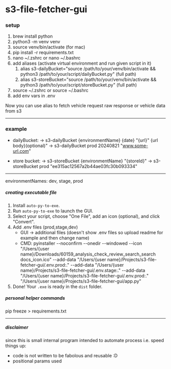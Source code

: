 # s3-file-fetcher-gui

### setup

1. brew install python
2. python3 -m venv venv
3. source venv/bin/activate (for mac)
4. pip install -r requirements.txt
5. nano ~/.zshrc or nano ~/.bashrc
6. add aliases (activate virtual environment and run given script in it)
   1. alias s3-dailyBucket="source /path/to/your/venv/bin/activate && python3 /path/to/your/script/dailyBucket.py" (full path)
   2. alias s3-storeBucket="source /path/to/your/venv/bin/activate && python3 /path/to/your/script/storeBucket.py" (full path)
7. source ~/.zshrc or source ~/.bashrc
8. add env vars in .env

Now you can use alias to fetch vehicle request raw response or vehicle data from s3

---

### example

- dailyBucket:
  -> s3-dailyBucket {environmentName} {date} "{url}" {url body}(optional)"
  -> s3-dailyBucket prod 20240821 "www.some-url.com"

- store bucket:
  -> s3-storeBucket {environmentName} "{storeId}"
  -> s3-storeBucket prod "ee315ac12567a2b44ae03fc30b093334"

---

environmentNames: dev, stage, prod

##### creating executable file

1. Install `auto-py-to-exe`.
2. Run `auto-py-to-exe` to launch the GUI.
3. Select your script, choose "One File", add an icon (optional), and click "Convert".
4. Add .env files (prod,stage,dev)
   - GUI -> additional files (doesn't show .env files so upload readme for example and then change name)
   - CMD: pyinstaller --noconfirm --onedir --windowed --icon "/Users/{user name}/Downloads/60159_analysis_check_review_search_search docs_icon.ico" --add-data "/Users/{user name}/Projects/s3-file-fetcher-gui/.env.prod:." --add-data "/Users/{user name}/Projects/s3-file-fetcher-gui/.env.stage:." --add-data "/Users/{user name}/Projects/s3-file-fetcher-gui/.env.prod:." "/Users/{user name}/Projects/s3-file-fetcher-gui/app.py"
5. Done! Your `.exe` is ready in the `dist` folder.

##### personal helper commands

pip freeze > requirements.txt

---

##### disclaimer

since this is small internal program intended to automate process i.e. speed things up:

- code is not written to be fabolous and reusable :D
- positional params used
